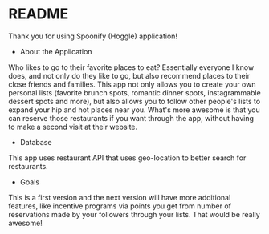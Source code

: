 # README

Thank you for using Spoonify (Hoggle) application!

* About the Application

Who likes to go to their favorite places to eat? Essentially everyone I know does, and not only do they like to go, but also recommend places to their close friends and families. This app not only allows you to create your own personal lists (favorite brunch spots, romantic dinner spots, instagrammable dessert spots and more), but also allows you to follow other people's lists to expand your hip and hot places near you. What's more awesome is that you can reserve those restaurants if you want through the app, without having to make a second visit at their website.

* Database

This app uses restaurant API that uses geo-location to better search for restaurants.

* Goals

This is a first version and the next version will have more additional features, like incentive programs via points you get from number of reservations made by your followers through your lists. That would be really awesome!

<!-- user is able to add new restaurants from others' lists -->
<!-- user is able to make reservation -->
<!-- user is able to follow other people's lists -->

<!-- This README would normally document whatever steps are necessary to get the
application up and running.

Things you may want to cover:

* Ruby version

* System dependencies

* Configuration

* Database creation

* Database initialization

* How to run the test suite

* Services (job queues, cache servers, search engines, etc.)

* Deployment instructions

* ... -->
